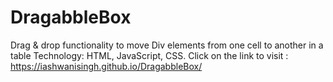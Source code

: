 # DragabbleBox
Drag &amp; drop functionality to move Div elements from one cell to another in a table Technology: HTML, JavaScript, CSS.
Click on the link to visit : https://iashwanisingh.github.io/DragabbleBox/
